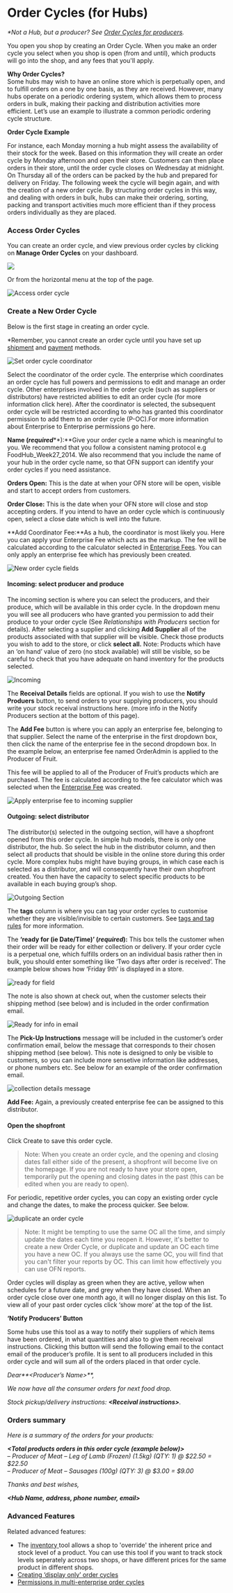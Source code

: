 # Order Cycles \(for Hubs\)

_\*Not a Hub, but a producer? See_ [_Order Cycles for producers_](order-cycles-for-producers.md)_._

You open you shop by creating an Order Cycle. When you make an order cycle you select when you shop is open \(from and until\), which products will go into the shop, and any fees that you'll apply.

**Why Order Cycles?**    
Some hubs may wish to have an online store which is perpetually open, and to fulfill orders on a one by one basis, as they are received. However, many hubs operate on a periodic ordering system, which allows them to process orders in bulk, making their packing and distribution activities more efficient. Let’s use an example to illustrate a common periodic ordering cycle structure.

**Order Cycle Example**

For instance, each Monday morning a hub might assess the availability of their stock for the week. Based on this information they will create an order cycle by Monday afternoon and open their store. Customers can then place orders in their store, until the order cycle closes on Wednesday at midnight. On Thursday all of the orders can be packed by the hub and prepared for delivery on Friday. The following week the cycle will begin again, and with the creation of a new order cycle. By structuring order cycles in this way, and dealing with orders in bulk, hubs can make their ordering, sorting, packing and transport activities much more efficient than if they process orders individually as they are placed.

### Access Order Cycles

You can create an order cycle, and view previous order cycles by clicking on **Manage Order Cycles** on your dashboard.

![](https://openfoodnetwork.org/wp-content/uploads/2015/05/Order-Cycle.png)

Or from the horizontal menu at the top of the page.

![Access order cycle](https://openfoodnetwork.org/wp-content/uploads/2015/05/Access-order-cycle.png)

### Create a New Order Cycle

Below is the first stage in creating an order cycle.

\*Remember, you cannot create an order cycle until you have set up [shipment](shipping-methods.md) and [payment](https://github.com/ofn-user-guide/ofn-user-guide-master/tree/d5a1113e673b0e22198ca207b1db61339799868a/payment-methods-2.md) methods.

![Set order cycle coordinator](https://openfoodnetwork.org/wp-content/uploads/2015/05/Set-coordinator.png)

Select the coordinator of the order cycle. The enterprise which coordinates an order cycle has full powers and permissions to edit and manage an order cycle. Other enterprises involved in the order cycle \(such as suppliers or distributors\) have restricted abilities to edit an order cycle \(for more information click here\). After the coordinator is selected, the subsequent order cycle will be restricted according to who has granted this coordinator permission to add them to an order cycle \(P-OC\).For more information about Enterprise to Enterprise permissions go here.

**Name \(**_**required**_**\):**Give your order cycle a name which is meaningful to you. We recommend that you follow a consistent naming protocol e.g FoodHub\_Week27\_2014. We also recommend that you include the name of your hub in the order cycle name, so that OFN support can identify your order cycles if you need assistance.

**Orders Open:** This is the date at when your OFN store will be open, visible and start to accept orders from customers.

**Order Close:** This is the date when your OFN store will close and stop accepting orders. If you intend to have an order cycle which is continuously open, select a close date which is well into the future.

**Add Coordinator Fee:**As a hub, the coordinator is most likely you. Here you can apply your Enterprise Fee which acts as the markup. The fee will be calculated according to the calculator selected in [Enterprise Fees](enterprise-fees.md). You can only apply an enterprise fee which has previously been created.

![New order cycle fields](https://openfoodnetwork.org/wp-content/uploads/2015/05/New-order-cycle-3.png)

#### Incoming: select producer and produce

The incoming section is where you can select the producers, and their produce, which will be available in this order cycle. In the dropdown menu you will see all producers who have granted you permission to add their produce to your order cycle \(See _Relationships with Producers_ section for details\). After selecting a supplier and clicking **Add Supplier** all of the products associated with that supplier will be visible. Check those products you wish to add to the store, or click **select all.** Note: Products which have an ‘on hand’ value of zero \(no stock available\) will still be visible, so be careful to check that you have adequate on hand inventory for the products selected.

![Incoming](https://openfoodnetwork.org/wp-content/uploads/2015/05/Incomiing.png)

The **Receival Details** fields are optional. If you wish to use the **Notify Produers** button, to send orders to your supplying producers, you should write your stock receival instructions here. \(more info in the Notify Producers section at the bottom of this page\).

The **Add Fee** button is where you can apply an enterprise fee, belonging to that supplier. Select the name of the enterprise in the first dropdown box, then click the name of the enterprise fee in the second dropdown box. In the example below, an enterprise fee named OrderAdmin is applied to the Producer of Fruit.

This fee will be applied to all of the Producer of Fruit’s products which are purchased. The fee is calculated according to the fee calculator which was selected when the [Enterprise Fee](enterprise-fees.md) was created.

![Apply enterprise fee to incoming supplier](https://openfoodnetwork.org/wp-content/uploads/2015/05/Enterprise-Fee.png)

#### Outgoing: select distributor

The distributor\(s\) selected in the outgoing section, will have a shopfront opened from this order cycle. In simple hub models, there is only one distributor, the hub. So select the hub in the distributor column, and then select all products that should be visible in the online store during this order cycle. More complex hubs might have buying groups, in which case each is selected as a distributor, and will consequently have their own shopfront created. You then have the capacity to select specific products to be available in each buying group’s shop.

![Outgoing Section](https://openfoodnetwork.org/wp-content/uploads/2015/05/Outoging-New.png)

The **tags** column is where you can tag your order cycles to customise whether they are visible/invisible to certain customers. See [tags and tag rules](../advanced-features/shop-setup/tags-and-tag-rules.md) for more information.

The **‘ready for \(ie Date/Time\)’ \(**_**required**_**\):** This box tells the customer when their order will be ready for either collection or delivery. If your order cycle is a perpetual one, which fulfills orders on an individual basis rather then in bulk, you should enter something like ‘Two days after order is received’. The example below shows how ‘Friday 9th’ is displayed in a store.

![ready for field](https://openfoodnetwork.org/wp-content/uploads/2015/05/Ready-for.png)

The note is also shown at check out, when the customer selects their shipping method \(see below\) and is included in the order confirmation email.

![Ready for info in email](https://openfoodnetwork.org/wp-content/uploads/2015/05/shipping-info.png)

The **Pick-Up Instructions** message will be included in the customer’s order confirmation email, below the message that corresponds to their chosen shipping method \(see below\). This note is designed to only be visible to customers, so you can include more sensetive information like addresses, or phone numbers etc. See below for an example of the order confirmation email.

![collection details message](https://openfoodnetwork.org/wp-content/uploads/2015/05/Collection-details.png)

**Add Fee:** Again, a previously created enterprise fee can be assigned to this distributor.

#### Open the shopfront

Click Create to save this order cycle.

> Note: When you create an order cycle, and the opening and closing dates fall either side of the present, a shopfront will become live on the homepage. If you are not ready to have your store open, temporarily put the opening and closing dates in the past \(this can be edited when you are ready to open\).

For periodic, repetitive order cycles, you can copy an existing order cycle and change the dates, to make the process quicker. See below.

![duplicate an order cycle](https://openfoodnetwork.org/wp-content/uploads/2015/05/copy-order-cycle.png)

> Note: It might be tempting to use the same OC all the time, and simply update the dates each time you reopen it. However, it's better to create a new Order Cycle, or duplicate and update an OC each time you have a new OC. If you always use the same OC, you will find that you can't filter your reports by OC. This can limit how effectively you can use OFN reports.

Order cycles will display as green when they are active, yellow when schedules for a future date, and grey when they have closed. When an order cycle close over one month ago, it will no longer display on this list. To view all of your past order cycles click ‘show more’ at the top of the list.

**‘Notify Producers’ Button**

Some hubs use this tool as a way to notify their suppliers of which items have been ordered, in what quantities and also to give them receival instructions. Clicking this button will send the following email to the contact email of the producer’s profile. It is sent to all producers included in this order cycle and will sum all of the orders placed in that order cycle.

_Dear**&lt;Producer’s Name&gt;**,_

_We now have all the consumer orders for next food drop._

_Stock pickup/delivery instructions: **&lt;Receival instructions&gt;**._

### Orders summary

_Here is a summary of the orders for your products:_

_**&lt;Total products orders in this order cycle \(example below\)&gt;**  
– Producer of Meat – Leg of Lamb \(Frozen\) \(1.5kg\) \(QTY: 1\) @ $22.50 = $22.50  
– Producer of Meat – Sausages \(100g\) \(QTY: 3\) @ $3.00 = $9.00_

_Thanks and best wishes,_

_**&lt;Hub Name, address, phone number, email&gt;**_

### Advanced Features

Related advanced features:

* The [inventory ](../advanced-features/products/inventory-tool.md)tool allows a shop to 'override' the inherent price and stock level of a product. You can use this tool if you want to track stock levels seperately across two shops, or have different prices for the same product in different shops.
* [Creating ‘display only’ order cycles](../advanced-features/order-cycles/display-only-order-cycles.md)
* [Permissions in multi-enterprise order cycles](../advanced-features/collaboration-with-other-enterprises/permissions-in-multi-enterprise-order-cycles.md)

